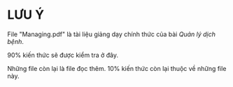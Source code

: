 # LƯU Ý

File "Managing.pdf" là tài liệu giảng dạy chính thức của bài _Quản lý dịch bệnh_. 

90% kiến thức sẽ được kiểm tra ở đây.

Những file còn lại là file đọc thêm. 10% kiến thức còn lại thuộc về những file này.
